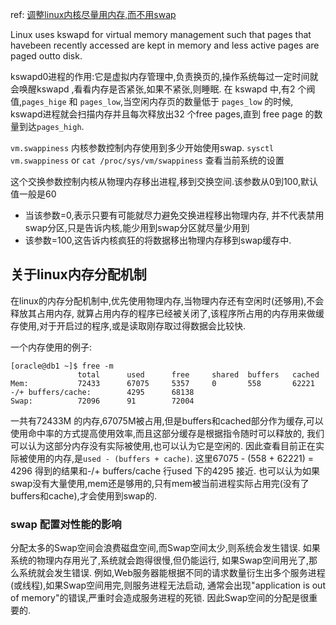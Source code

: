 ref: [调整linux内核尽量用内存,而不用swap](http://lxshopping.blog.51cto.com/4542643/1573947)

Linux uses kswapd for virtual memory management such that pages that havebeen recently accessed are kept in memory and less active pages are paged outto disk.

kswapd0进程的作用:它是虚拟内存管理中,负责换页的,操作系统每过一定时间就会唤醒kswapd ,看看内存是否紧张,如果不紧张,则睡眠.
在 kswapd 中,有2 个阀值,`pages_hige` 和 `pages_low`,当空闲内存页的数量低于 `pages_low` 的时候,
kswapd进程就会扫描内存并且每次释放出32 个free pages,直到 free page 的数量到达`pages_high`.

`vm.swappiness` 内核参数控制内存使用到多少开始使用swap.
`sysctl vm.swappiness` or `cat /proc/sys/vm/swappiness` 查看当前系统的设置

这个交换参数控制内核从物理内存移出进程,移到交换空间.该参数从0到100,默认值一般是60

- 当该参数=0,表示只要有可能就尽力避免交换进程移出物理内存, 并不代表禁用swap分区,只是告诉内核,能少用到swap分区就尽量少用到
- 该参数=100,这告诉内核疯狂的将数据移出物理内存移到swap缓存中.

## 关于linux内存分配机制
在linux的内存分配机制中,优先使用物理内存,当物理内存还有空闲时(还够用),不会释放其占用内存,
就算占用内存的程序已经被关闭了,该程序所占用的内存用来做缓存使用,对于开启过的程序,或是读取刚存取过得数据会比较快.

一个内存使用的例子:
```
[oracle@db1 ~]$ free -m
               total      used      free     shared  buffers   cached
Mem:           72433      67075     5357     0       558       62221
-/+ buffers/cache:        4295      68138
Swap:          72096      91        72004
```
一共有72433M 的内存,67075M被占用,但是buffers和cached部分作为缓存,可以使用命中率的方式提高使用效率,而且这部分缓存是根据指令随时可以释放的,
我们可以认为这部分内存没有实际被使用,也可以认为它是空闲的.
因此查看目前正在实际被使用的内存,是`used - (buffers + cache)`.
这里67075 - (558 + 62221) = 4296 得到的结果和-/+ buffers/cache 行used 下的4295 接近.
也可以认为如果swap没有大量使用,mem还是够用的,只有mem被当前进程实际占用完(没有了buffers和cache),才会使用到swap的.

### swap 配置对性能的影响
分配太多的Swap空间会浪费磁盘空间,而Swap空间太少,则系统会发生错误.
如果系统的物理内存用光了,系统就会跑得很慢,但仍能运行,
如果Swap空间用光了,那么系统就会发生错误. 例如,Web服务器能根据不同的请求数量衍生出多个服务进程(或线程),如果Swap空间用完,则服务进程无法启动,
通常会出现"application is out of memory"的错误,严重时会造成服务进程的死锁.
因此Swap空间的分配是很重要的.


